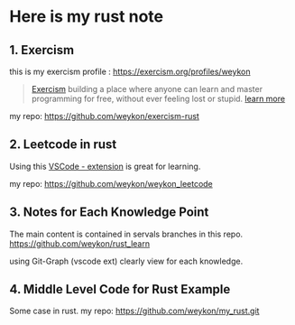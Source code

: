 # Here is my rust note

## 1. Exercism
this is my exercism profile : https://exercism.org/profiles/weykon

> [Exercism](https://exercism.org) building a place where anyone can learn and master programming for free, without ever feeling lost or stupid.
[learn more](https://exercism.org/about)

my repo: https://github.com/weykon/exercism-rust

## 2. Leetcode in rust

Using this [VSCode - extension](https://marketplace.visualstudio.com/items?itemName=LeetCode.vscode-leetcode) is great for learning.

my repo: https://github.com/weykon/weykon_leetcode

## 3. Notes for Each Knowledge Point

The main content is contained in servals branches in this repo. 
https://github.com/weykon/rust_learn

using Git-Graph (vscode ext) clearly view for each knowledge.

## 4. Middle Level Code for Rust Example 
Some case in rust. 
my repo: https://github.com/weykon/my_rust.git
